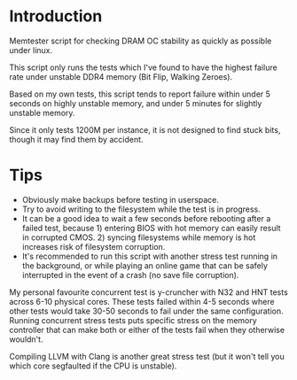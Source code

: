 # Introduction
Memtester script for checking DRAM OC stability as quickly as possible under linux.

This script only runs the tests which I've found to have the highest failure rate under unstable DDR4 memory (Bit Flip, Walking Zeroes).

Based on my own tests, this script tends to report failure within under 5 seconds on highly unstable memory, and under 5 minutes for slightly unstable memory.

Since it only tests 1200M per instance, it is not designed to find stuck bits, though it may find them by accident.

# Tips
* Obviously make backups before testing in userspace.
* Try to avoid writing to the filesystem while the test is in progress.
* It can be a good idea to wait a few seconds before rebooting after a failed test, because 1) entering BIOS with hot memory can easily result in corrupted CMOS. 2) syncing filesystems while memory is hot increases risk of filesystem corruption.
* It's recommended to run this script with another stress test running in the background, or while playing an online game that can be safely interrupted in the event of a crash (no save file corruption).

My personal favourite concurrent test is y-cruncher with N32 and HNT tests across 6-10 physical cores. These tests failed within 4-5 seconds where other tests would take 30-50 seconds to fail under the same configuration.
Running concurrent stress tests puts specific stress on the memory controller that can make both or either of the tests fail when they otherwise wouldn't.

Compiling LLVM with Clang is another great stress test (but it won't tell you which core segfaulted if the CPU is unstable). 
